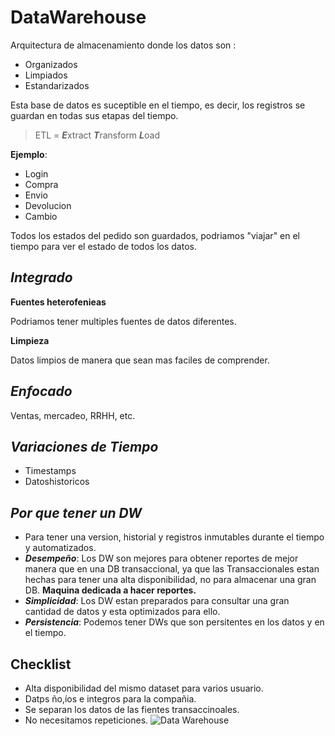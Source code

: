 # DataWarehouse
Arquitectura de almacenamiento donde los datos son :
- Organizados
- Limpiados
- Estandarizados

Esta base de datos es suceptible en el tiempo, es decir, los registros se guardan en todas sus etapas del tiempo.
> ETL = ***E***xtract ***T***ransform ***L***oad

**Ejemplo**:
- Login
- Compra
- Envio
- Devolucion
- Cambio

Todos los estados del pedido son guardados, podriamos "viajar" en el tiempo para ver el estado de todos los datos.

## ***Integrado***
**Fuentes heterofenieas**

Podriamos tener multiples fuentes de datos diferentes.

**Limpieza**

Datos limpios de manera que sean mas faciles de comprender.
## ***Enfocado***
Ventas, mercadeo, RRHH, etc.
## ***Variaciones de Tiempo***
- Timestamps
- Datoshistoricos 

## ***Por que tener un DW***
- Para tener una version, historial y registros inmutables durante el tiempo y automatizados.
- ***Desempeño***: Los DW son mejores para obtener reportes de mejor manera que en una DB transaccional, ya que las Transaccionales estan hechas para tener una alta disponibilidad, no para almacenar una gran DB. __Maquina dedicada a hacer reportes.__
- ***Simplicidad***: Los DW estan preparados para consultar una gran cantidad de datos y esta optimizados para ello.
- ***Persistencia***: Podemos tener DWs que son persitentes en los datos y en el tiempo.


## **Checklist**
- Alta disponibilidad  del mismo dataset para varios usuario.
- Datps ño,íos e integros para la compañia.
- Se separan los datos de las fientes transaccinoales.
- No necesitamos repeticiones.
![Data Warehouse](https://tableauperu.com/wp-content/uploads/2019/02/data-warehouse-tableau-peru-sit-consulting-4.png)

